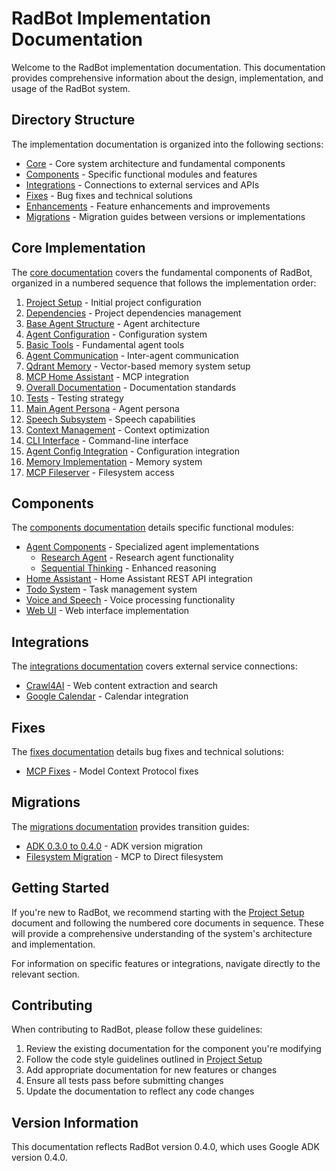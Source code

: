 # RadBot Implementation Documentation

<!-- Version: 0.4.0 | Last Updated: 2025-05-07 -->


Welcome to the RadBot implementation documentation. This documentation provides comprehensive information about the design, implementation, and usage of the RadBot system.

## Directory Structure

The implementation documentation is organized into the following sections:

- [Core](core/index.md) - Core system architecture and fundamental components
- [Components](components/index.md) - Specific functional modules and features
- [Integrations](integrations/index.md) - Connections to external services and APIs
- [Fixes](fixes/index.md) - Bug fixes and technical solutions
- [Enhancements](enhancements/index.md) - Feature enhancements and improvements
- [Migrations](migrations/index.md) - Migration guides between versions or implementations

## Core Implementation

The [core documentation](core/index.md) covers the fundamental components of RadBot, organized in a numbered sequence that follows the implementation order:

1. [Project Setup](core/01_project_setup.md) - Initial project configuration
2. [Dependencies](core/02_dependencies.md) - Project dependencies management
3. [Base Agent Structure](core/03_base_agent_structure.md) - Agent architecture
4. [Agent Configuration](core/04_agent_configuration.md) - Configuration system
5. [Basic Tools](core/05_basic_tools.md) - Fundamental agent tools
6. [Agent Communication](core/06_agent_communication.md) - Inter-agent communication
7. [Qdrant Memory](core/07_memory_implementation.md) - Vector-based memory system setup
8. [MCP Home Assistant](core/08_mcp_home_assistant.md) - MCP integration
9. [Overall Documentation](core/09_overall_documentation.md) - Documentation standards
10. [Tests](core/10_tests.md) - Testing strategy
11. [Main Agent Persona](core/11_main_agent_persona.md) - Agent persona
12. [Speech Subsystem](core/12_speech_subsystem.md) - Speech capabilities
13. [Context Management](core/13_context_management_optimization.md) - Context optimization
14. [CLI Interface](core/14_cli_interface.md) - Command-line interface
15. [Agent Config Integration](core/15_agent_config_integration.md) - Configuration integration
16. [Memory Implementation](core/16_memory_implementation.md) - Memory system
17. [MCP Fileserver](core/17_mcp_fileserver.md) - Filesystem access

## Components

The [components documentation](components/index.md) details specific functional modules:

- [Agent Components](components/agent/index.md) - Specialized agent implementations
  - [Research Agent](components/agent/research_agent.md) - Research agent functionality
  - [Sequential Thinking](components/agent/sequential_thinking.md) - Enhanced reasoning
- [Home Assistant](components/home_assistant.md) - Home Assistant REST API integration
- [Todo System](components/todo_system.md) - Task management system
- [Voice and Speech](components/voice_speech.md) - Voice processing functionality
- [Web UI](components/web_ui.md) - Web interface implementation

## Integrations

The [integrations documentation](integrations/index.md) covers external service connections:

- [Crawl4AI](integrations/crawl4ai.md) - Web content extraction and search
- [Google Calendar](integrations/google_calendar.md) - Calendar integration

## Fixes

The [fixes documentation](fixes/index.md) details bug fixes and technical solutions:

- [MCP Fixes](fixes/mcp_fixes.md) - Model Context Protocol fixes

## Migrations

The [migrations documentation](migrations/index.md) provides transition guides:

- [ADK 0.3.0 to 0.4.0](migrations/adk_0.3.0_to_0.4.0_migration.md) - ADK version migration
- [Filesystem Migration](migrations/filesystem-migration.md) - MCP to Direct filesystem

## Getting Started

If you're new to RadBot, we recommend starting with the [Project Setup](core/01_project_setup.md) document and following the numbered core documents in sequence. These will provide a comprehensive understanding of the system's architecture and implementation.

For information on specific features or integrations, navigate directly to the relevant section.

## Contributing

When contributing to RadBot, please follow these guidelines:

1. Review the existing documentation for the component you're modifying
2. Follow the code style guidelines outlined in [Project Setup](core/01_project_setup.md)
3. Add appropriate documentation for new features or changes
4. Ensure all tests pass before submitting changes
5. Update the documentation to reflect any code changes

## Version Information

This documentation reflects RadBot version 0.4.0, which uses Google ADK version 0.4.0.
